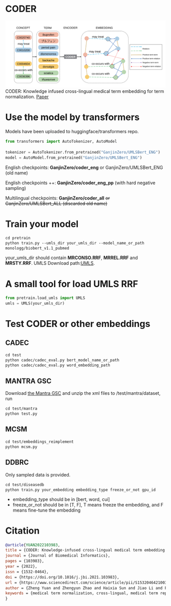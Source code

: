 # CODER
![CODER](img/1.png)
CODER: Knowledge infused cross-lingual medical term embedding for term normalization. [Paper](http://arxiv.org/abs/2011.02947)

# Use the model by transformers
Models have been uploaded to huggingface/transformers repo.

```python
from transformers import AutoTokenizer, AutoModel

tokenizer = AutoTokenizer.from_pretrained("GanjinZero/UMLSBert_ENG")
model = AutoModel.from_pretrained("GanjinZero/UMLSBert_ENG")
```
English checkpoints: **GanjinZero/coder_eng** or GanjinZero/UMLSBert_ENG (old name)

English checkpoints ++: **GanjinZero/coder_eng_pp** (with hard negative sampling)

Multilingual checkpoints: **GanjinZero/coder_all** ~~or GanjinZero/UMLSBert_ALL  (discarded old name)~~

# Train your model
```shell
cd pretrain
python train.py --umls_dir your_umls_dir --model_name_or_path monologg/biobert_v1.1_pubmed
```
your_umls_dir should contain **MRCONSO.RRF**, **MRREL.RRF** and **MRSTY.RRF**.
UMLS Download path:[UMLS](https://www.nlm.nih.gov/research/umls/licensedcontent/umlsarchives04.html#2020AA).

# A small tool for load UMLS RRF
```python
from pretrain.load_umls import UMLS
umls = UMLS(your_umls_dir)
```

# Test CODER or other embeddings
## CADEC
```shell
cd test
python cadec/cadec_eval.py bert_model_name_or_path
python cadec/cadec_eval.py word_embedding_path
```

## MANTRA GSC
Download [the Mantra GSC](https://files.ifi.uzh.ch/cl/mantra/gsc/GSC-v1.1.zip) and unzip the xml files to /test/mantra/dataset, run
```
cd test/mantra
python test.py
```

## MCSM
```shell
cd test/embeddings_reimplement
python mcsm.py
```

## DDBRC
Only sampled data is provided.
```shell
cd test/diseasedb
python train.py your_embedding embedding_type freeze_or_not gpu_id
```
- embedding_type should be in [bert, word, cui]
- freeze_or_not should be in [T, F], T means freeze the embedding, and F means fine-tune the embedding

# Citation
```bibtex
@article{YUAN2022103983,
title = {CODER: Knowledge-infused cross-lingual medical term embedding for term normalization},
journal = {Journal of Biomedical Informatics},
pages = {103983},
year = {2022},
issn = {1532-0464},
doi = {https://doi.org/10.1016/j.jbi.2021.103983},
url = {https://www.sciencedirect.com/science/article/pii/S1532046421003129},
author = {Zheng Yuan and Zhengyun Zhao and Haixia Sun and Jiao Li and Fei Wang and Sheng Yu},
keywords = {medical term normalization, cross-lingual, medical term representation, knowledge graph embedding, contrastive learning}
}
```
